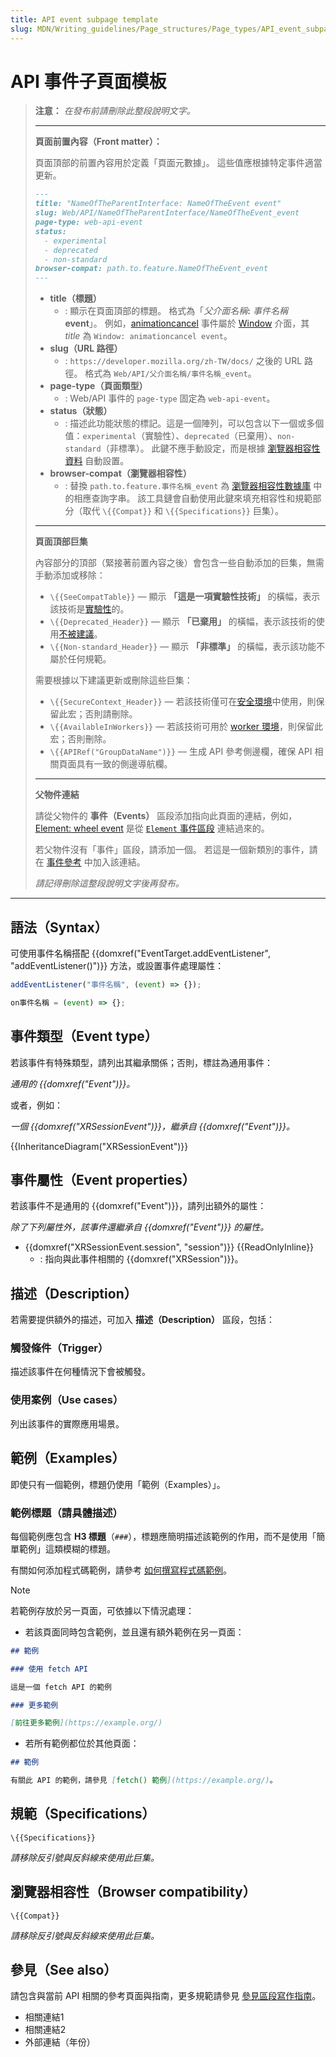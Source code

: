 ```yaml
---
title: API event subpage template
slug: MDN/Writing_guidelines/Page_structures/Page_types/API_event_subpage_template
---
```


# API 事件子頁面模板

> **注意：** _在發布前請刪除此整段說明文字。_
>
> ---
>
> **頁面前置內容（Front matter）：**
>
> 頁面頂部的前置內容用於定義「頁面元數據」。
> 這些值應根據特定事件適當更新。
>
> ```md
> ---
> title: "NameOfTheParentInterface: NameOfTheEvent event"
> slug: Web/API/NameOfTheParentInterface/NameOfTheEvent_event
> page-type: web-api-event
> status:
>   - experimental
>   - deprecated
>   - non-standard
> browser-compat: path.to.feature.NameOfTheEvent_event
> ---
> ```
>
> - **title（標題）**
>   - : 顯示在頁面頂部的標題。
>     格式為「_父介面名稱_**:** _事件名稱_ **event**」。
>     例如，[animationcancel](/zh-TW/docs/Web/API/Element/animationcancel_event) 事件屬於 [Window](/zh-TW/docs/Web/API/Window) 介面，其 _title_ 為 `Window: animationcancel event`。
> - **slug（URL 路徑）**
>   - : `https://developer.mozilla.org/zh-TW/docs/` 之後的 URL 路徑。
>     格式為 `Web/API/父介面名稱/事件名稱_event`。
> - **page-type（頁面類型）**
>   - : Web/API 事件的 `page-type` 固定為 `web-api-event`。
> - **status（狀態）**
>   - : 描述此功能狀態的標記。這是一個陣列，可以包含以下一個或多個值：`experimental`（實驗性）、`deprecated`（已棄用）、`non-standard`（非標準）。
>     此鍵不應手動設定，而是根據 [瀏覽器相容性資料](https://github.com/mdn/browser-compat-data) 自動設置。
> - **browser-compat（瀏覽器相容性）**
>   - : 替換 `path.to.feature.事件名稱_event` 為 [瀏覽器相容性數據庫](https://github.com/mdn/browser-compat-data) 中的相應查詢字串。
>     該工具鏈會自動使用此鍵來填充相容性和規範部分（取代 `\{{Compat}}` 和 `\{{Specifications}}` 巨集）。
>
> ---
>
> **頁面頂部巨集**
>
> 內容部分的頂部（緊接著前置內容之後）會包含一些自動添加的巨集，無需手動添加或移除：
>
> - `\{{SeeCompatTable}}` — 顯示 **「這是一項實驗性技術」** 的橫幅，表示該技術是[實驗性](/zh-TW/docs/MDN/Writing_guidelines/Experimental_deprecated_obsolete#experimental)的。
> - `\{{Deprecated_Header}}` — 顯示 **「已棄用」** 的橫幅，表示該技術的使用[不被建議](/zh-TW/docs/MDN/Writing_guidelines/Experimental_deprecated_obsolete#deprecated)。
> - `\{{Non-standard_Header}}` — 顯示 **「非標準」** 的橫幅，表示該功能不屬於任何規範。
>
> 需要根據以下建議更新或刪除這些巨集：
>
> - `\{{SecureContext_Header}}` — 若該技術僅可在[安全環境](/zh-TW/docs/Web/Security/Secure_Contexts)中使用，則保留此宏；否則請刪除。
> - `\{{AvailableInWorkers}}` — 若該技術可用於 [worker 環境](/zh-TW/docs/Web/API/Web_Workers_API)，則保留此宏；否則刪除。
> - `\{{APIRef("GroupDataName")}}` — 生成 API 參考側邊欄，確保 API 相關頁面具有一致的側邊導航欄。
>
> ---
>
> **父物件連結**
>
> 請從父物件的 **事件（Events）** 區段添加指向此頁面的連結，例如，[Element: wheel event](/zh-TW/docs/Web/API/Element/wheel_event) 是從 [`Element` 事件區段](/zh-TW/docs/Web/API/Element#events) 連結過來的。
>
> 若父物件沒有「事件」區段，請添加一個。
> 若這是一個新類別的事件，請在 [事件參考](/zh-TW/docs/Web/Events) 中加入該連結。
>
> _請記得刪除這整段說明文字後再發布。_

---

## 語法（Syntax）

可使用事件名稱搭配 {{domxref("EventTarget.addEventListener", "addEventListener()")}} 方法，或設置事件處理屬性：

```js
addEventListener("事件名稱", (event) => {});

on事件名稱 = (event) => {};
```

## 事件類型（Event type）

若該事件有特殊類型，請列出其繼承關係；否則，標註為通用事件：

_通用的 {{domxref("Event")}}。_

或者，例如：

_一個 {{domxref("XRSessionEvent")}}，繼承自 {{domxref("Event")}}。_

{{InheritanceDiagram("XRSessionEvent")}}

## 事件屬性（Event properties）

若該事件不是通用的 {{domxref("Event")}}，請列出額外的屬性：

_除了下列屬性外，該事件還繼承自 {{domxref("Event")}} 的屬性。_

- {{domxref("XRSessionEvent.session", "session")}} {{ReadOnlyInline}}
  - : 指向與此事件相關的 {{domxref("XRSession")}}。

## 描述（Description）

若需要提供額外的描述，可加入 **描述（Description）** 區段，包括：

### 觸發條件（Trigger）

描述該事件在何種情況下會被觸發。

### 使用案例（Use cases）

列出該事件的實際應用場景。

## 範例（Examples）

即使只有一個範例，標題仍使用「範例（Examples）」。

### 範例標題（請具體描述）

每個範例應包含 **H3 標題**（`###`），標題應簡明描述該範例的作用，而不是使用「簡單範例」這類模糊的標題。

有關如何添加程式碼範例，請參考 [如何撰寫程式碼範例](/zh-TW/docs/MDN/Writing_guidelines/Page_structures/Code_examples)。

> [!NOTE]
> 若範例存放於另一頁面，可依據以下情況處理：
>
> - 若該頁面同時包含範例，並且還有額外範例在另一頁面：
>
> ```md
> ## 範例
>
> ### 使用 fetch API
>
> 這是一個 fetch API 的範例
>
> ### 更多範例
>
> [前往更多範例](https://example.org/)
> ```
>
> - 若所有範例都位於其他頁面：
>
> ```md
> ## 範例
>
> 有關此 API 的範例，請參見 [fetch() 範例](https://example.org/)。
> ```

## 規範（Specifications）

`\{{Specifications}}`

_請移除反引號與反斜線來使用此巨集。_

## 瀏覽器相容性（Browser compatibility）

`\{{Compat}}`

_請移除反引號與反斜線來使用此巨集。_

## 參見（See also）

請包含與當前 API 相關的參考頁面與指南，更多規範請參見 [參見區段寫作指南](/zh-TW/docs/MDN/Writing_guidelines/Writing_style_guide#see_also_section)。

- 相關連結1
- 相關連結2
- 外部連結（年份）
